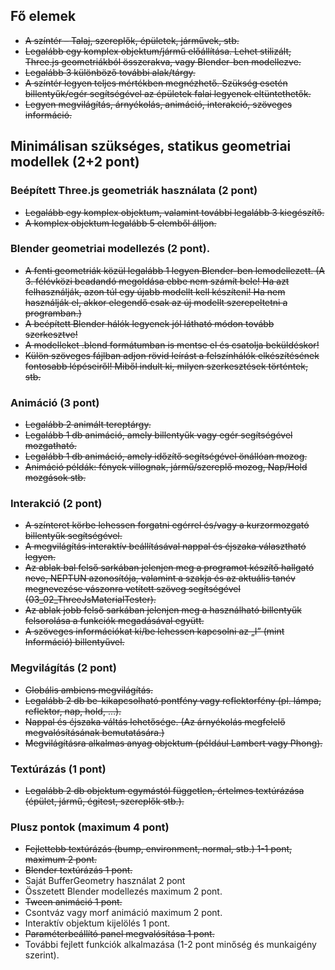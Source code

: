 ## Fő elemek

- ~~A színtér – Talaj, szereplők, épületek, járművek, stb.~~
- ~~Legalább egy komplex objektum/jármű előállítása. Lehet stilizált, Three.js geometriákból összerakva, vagy Blender-ben modellezve.~~
- ~~Legalább 3 különböző további alak/tárgy.~~
- ~~A színtér legyen teljes mértékben megnézhető. Szükség esetén billentyűk/egér segítségével az épületek falai legyenek eltüntethetők.~~
- ~~Legyen megvilágítás, árnyékolás, animáció, interakció, szöveges információ.~~


## Minimálisan szükséges, statikus geometriai modellek (2+2 pont)

### Beépített Three.js geometriák használata (2 pont)

- ~~Legalább egy komplex objektum, valamint további legalább 3 kiegészítő.~~
- ~~A komplex objektum legalább 5 elemből álljon.~~


### Blender geometriai modellezés (2 pont).

- ~~A fenti geometriák közül legalább 1 legyen Blender-ben lemodellezett. (A 3. félévközi beadandó megoldása ebbe nem számít bele! Ha azt felhasználják, azon túl egy újabb modellt kell készíteni! Ha nem használják el, akkor elegendő csak az új modellt szerepeltetni a programban.)~~
- ~~A beépített Blender hálók legyenek jól látható módon tovább szerkesztve!~~
- ~~A modelleket .blend formátumban is mentse el és csatolja beküldéskor!~~
- ~~Külön szöveges fájlban adjon rövid leírást a felszínhálók elkészítésének fontosabb lépéseiről! Miből indult ki, milyen szerkesztések történtek, stb.~~

### Animáció (3 pont)

- ~~Legalább 2 animált tereptárgy.~~
- ~~Legalább 1 db animáció, amely billentyűk vagy egér segítségével mozgatható.~~
- ~~Legalább 1 db animáció, amely időzítő segítségével önállóan mozog.~~
- ~~Animáció példák: fények villognak, jármű/szereplő mozog, Nap/Hold mozgások  stb.~~


### Interakció (2 pont)

- ~~A színteret körbe lehessen forgatni egérrel és/vagy a kurzormozgató billentyűk segítségével.~~
- ~~A megvilágítás interaktív beállításával nappal és éjszaka választható legyen.~~
- ~~Az ablak bal felső sarkában jelenjen meg a programot készítő hallgató neve, NEPTUN azonosítója, valamint a szakja és az aktuális tanév megnevezése vászonra vetített szöveg segítségével (03_02_ThreeJsMaterialTester).~~
- ~~Az ablak jobb felső sarkában jelenjen meg a használható billentyűk felsorolása a funkciók megadásával együtt.~~
- ~~A szöveges információkat ki/be lehessen kapcsolni az „I” (mint Információ) billentyűvel.~~

### Megvilágítás (2 pont)

- ~~Globális ambiens megvilágítás.~~
- ~~Legalább 2 db be-kikapcsolható pontfény vagy reflektorfény (pl. lámpa, reflektor, nap, hold, …).~~
- ~~Nappal és éjszaka váltás lehetősége. (Az árnyékolás megfelelő megvalósításának bemutatására.)~~
- ~~Megvilágításra alkalmas anyag objektum (például Lambert vagy Phong).~~

### Textúrázás (1 pont)

- ~~Legalább 2 db objektum egymástól független, értelmes textúrázása (épület, jármű, égitest, szereplők stb.).~~


### Plusz pontok (maximum 4 pont)

- ~~Fejlettebb textúrázás (bump, environment, normal, stb.) 1-1 pont, maximum 2 pont.~~
- ~~Blender textúrázás 1 pont.~~
- Saját BufferGeometry használat 2 pont
- Összetett Blender modellezés maximum 2 pont.
- ~~Tween animáció 1 pont.~~
- Csontváz vagy morf animáció maximum 2 pont.
- Interaktív objektum kijelölés 1 pont.
- ~~Paraméterbeállító panel megvalósítása 1 pont.~~
- További fejlett funkciók alkalmazása (1-2 pont minőség és munkaigény szerint).